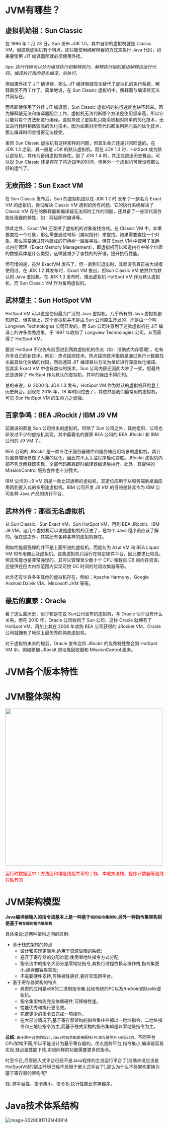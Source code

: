 # JVM有哪些？

## 虚拟机始祖：Sun Classic

在 1996 年 1 月 23 日，Sun 发布 JDK 1.0，其中自带的虚拟机就是 Classic VM。但这款虚拟机有个特点，即只能使用纯解释器的方式来执行 Java 代码，如果要使用 JIT 编译器那就必须使用外挂。

*tips: 执行代码可以分为编译执行和解释执行。解释执行指的是边解释边运行代码。编译执行指的是先编译，后执行。*

但如果外挂了 JIT 编译器，那么 JIT 编译器就完全替代了虚拟机的执行系统，解释器便不再工作了。简单地说，在 Sun Classic 虚拟机中，解释器与编译器无法共同存在。

而且即使使用了外挂 JIT 编译器，Sun Classic 虚拟机的执行速度也快不起来。因为解释器无法和编译器配合工作，虚拟机无法判断哪个方法是使用频率高，所以它只能对每个方法都进行编译。这就导致了虚拟机只能采取相对简单的优化技术，无法进行耗时稍微较高的优化技术。因为如果对所有代码都采用耗时高的优化技术，那么编译时间会慢得无法接受。

虽然 Sun Classic 虚拟机有这样那样的问题，但其生命力还是非常旺盛的。在 JDK 1.3 之前，其一直是 JDK 的默认虚拟机。而在 JDK 1.3 时，HotSpot 成为默认虚拟机，其作为备用虚拟机存在。到了 JDK 1.4 时，其正式退出历史舞台。可以说 Sun Classic 还是存在了将近四年的时间，但另外一个虚拟机可就没有那么好的运气了。

## 无疾而终：Sun Exact VM

在 Sun Classic 发布后，Sun 的虚拟机团队在 JDK 1.2 时 发布了一款名为 Exact VM 的虚拟机，尝试解决 Classic VM 遇到的所有问题。它的执行系统解决了 Classic VM 存在的解释器和编译器无法同时工作的问题，还具备了一些现代高性能处理器的特性，如：两级即时编译等。

除此之外，Exact VM 还改进了虚拟机的对象查找方式。在 Classic VM 中，如果要查找一个对象，那么需要通过句柄（类似指针）来查找。如果需要查找一个对象，那么需要通过其构建成的句柄树一层层寻找。但在 Exact VM 中使用了准确式内存管理（Exact Memory Management），即虚拟机可以知道内存中某个位置的数据具体是什么类型，这样就减少了查找的的开销，提升执行性能。

但可惜的是，虽然 ExactVM 发布了，但一直到它退出时，其都没有真正被大规模使用过。在 JDK 1.2 其发布时，Exact VM 推出，但Sun Classic VM 依然作为默认的 Java 虚拟机。在 JDK 1.3 发布时，推出虚拟机 HotSpot VM 作为默认虚拟机，而 Sun Classic VM 作为备用虚拟机。

## 武林盟主：Sun HotSpot VM

HotSpot VM 可以说是使用最为广泛的 Java 虚拟机，几乎所有的 Java 虚拟机都知道它。但实际上，这个虚拟机并不是由 Sun 公司原生开发的，而是由一个叫 Longview Technologies 公司开发的。而 Sun 公司注意到了这款虚拟机在 JIT 编译上的许多优秀成果，于 1997 年收购了 Longview Technologies 公司，从而获得了 HotSpot VM。

要说 HotSpot 不仅仅有前面说到两款虚拟机的优点（如：准确式内存管理），也有许多自己的新技术，例如：热点探测技术。热点探测技术指的是通过执行计数器找出最具优化价值的代码，然后通知 JIT 编译器以方法为单位进行深度优化编译。但其实 Exact VM 中也有类似的技术，Sun 公司内部还因此大吵了一架，但最终还是选择了 HotSpot 作为默认的虚拟机，其中的缘由不得而知。

总的来说，从 2000 年 JDK 1.3 发布，HotSpot VM 作为默认的虚拟机开始登上历史舞台。到现在 2018 年，18 年时间过去了，其依然是我们最常用的虚拟机，可见 Sun HotSpot VM 的生命力之顽强。

## 百家争鸣：BEA JRockit / IBM J9 VM

前面说的都是 Sun 公司推出的虚拟机，但除了 Sun 公司之外，其他组织、公司也研发过不少的虚拟机实现，其中最著名的要算 BEA 公司的 BEA JRockit 和 IBM 公司的 J9 VM 了。

BEA 公司的 JRockit 是一款专注于服务器硬件和服务端应用场景的虚拟机，其针对服务端场景做了大量的优化，因此其不太关注程序启动速度。JRockit 虚拟机内部不包含解释器实现，全部代码都靠即时编译器编译后执行。此外，其提供的 MissionControl 服务套件也十分强大。

IBM 公司的 J9 VM 则是一款比较通用的虚拟机，其定位应用于从服务端到桌面应用再到嵌入式的多用途虚拟机。IBM 公司开发 J9 VM 的目的是将其作为 IBM 公司各种 Java 产品的执行平台。

## 武林外传：那些无名虚拟机

从 Sun Classic、Sun Exact VM、Sun HotSpot VM，再到 BEA JRockit、IBM J9 VM，这几个虚拟机可以说是虚拟机的正史了，是每个 Java 程序员应该了解的。但在这之外，其实还有各种各样的虚拟机存在。

例如性能最强悍的并不是上面所说的虚拟机，而是名为 Azul VM 和 BEA Liquid VM 的专用商业及虚拟机。这些虚拟机只运行在特定硬件平台，因此要求比较高。但其性能也是非常强悍的。其可以管理至少数十个 CPU 和数百 GB 的内存资源，还提供在巨大内存范围内实现可控 GC 时间的垃圾收集器等等。

此外还有许许多多其他的虚拟机存在，例如：Apache Harmony、Google Android Dalvik VM、Mircosoft JVM 等等。

## 最后的赢家：Oracle

看了这么些历史，似乎都是在说 Sun公司发布的虚拟机，与 Oracle 似乎没有什么关系。但在 2010 年，Oracle 公司收购了 Sun 公司，这样 Oracle 就拥有了 HotSpot VM。再加上其在 2008 年收购 BEA 公司获得的 JRocket VM，Oracle 公司就拥有了地球上最优秀的两款虚拟机。

对于虚拟机未来的规划，Oracle 宣布会将 JRockit 的优秀特性整合到 HotSpot VM 中，例如移植 JRockit 的垃圾回收器和 MissionControl 服务。



# JVM各个版本特性





# JVM整体架构

<img src="https://gitee.com/firewolf/allinone/raw/master/images/image-20200817140202381.png" with="500" height="500" />



​	 <font color=red>运行时数据区中：方法区和堆是线程共享的；栈、本地方法栈、程序计数器等是线程私有的</font>

# JVM架构模型

**Java编译器输入的指令流基本上是一种基于`栈的指令集架构`,另外一种指令集架构则是基于`寄存器的指令集架构`**

具体来说:这两种架构之间的区别:

- 基于栈式架构的特点
  - 设计和实现更简单,适用于资源受限的系统;
  - 避开了寄存器的分配难题:使用零地址指令方式分配;
  - 指令流中的指令大部分是零地址指令,其执行过程依赖与操作栈,指令集更小,编译器容易实现;
  - 不需要硬件支持,可移植性更好,更好实现跨平台。
- 基于寄存器架构的特点
  - 典型的应用是x86的二进制指令集:比如传统的PC以及Android的Davlik虚拟机。
  - 指令集架构则完全依赖硬件,可移植性差。
  - 性能优秀和执行更高效。
  - 花费更少的指令去完成一项操作。
  - 在大部分情况下,基于寄存器架构的指令集往往都以一地址指令、二地址指令和三地址指令为主,而基于栈式架构的指令集却是以零地址指令为主。

**总结:**
 `由于跨平台性的设计,Java的指令都是根据栈(PC寄存器除外)来设计的。`不同平台CPU架构不同,所以不能设计为基于寄存器的。优点是跨平台,指令集小,编译器容易实现,缺点是性能下降,实现同样的功能需要更多的指令。

时至今日,尽管嵌入式平台已经不是Java程序的主流运行平台了(准确来说应该是HotSpotVM的宿主环境已经不局限于嵌入式平台了),那么为什么不将架构更换为基于寄存器的架构呢?

栈:
 跨平台性、指令集小、指令多;执行性能比寄存器差。

# Java技术体系结构

![image-20200817131446914](https://gitee.com/firewolf/allinone/raw/master/images/image-20200817131446914.png)

